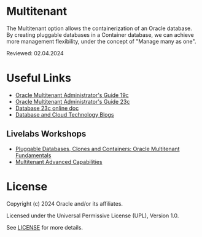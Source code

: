 # Multitenant

The Multitenant option allows the containerization of an Oracle database. By creating pluggable databases in a Container database, we can achieve more management flexibility, under the concept of "Manage many as one".  
 
Reviewed: 02.04.2024

# Useful Links  
 
- [Oracle Multitenant Administrator's Guide 19c](https://docs.oracle.com/en/database/oracle/oracle-database/19/multi/index.html#Oracle%C2%AE-Multitenant)
- [Oracle Multitenant Administrator's Guide 23c](https://docs.oracle.com/en/database/oracle/oracle-database/23/multi/index.html#Oracle%C2%AE-Multitenant)
- [Database 23c online doc](https://docs.oracle.com/en/database/oracle/oracle-database/19/index.html)
- [Database and Cloud Technology Blogs](https://blogs.oracle.com/coretec/category/crt-english-content)
  
## Livelabs Workshops

- [Pluggable Databases, Clones and Containers: Oracle Multitenant Fundamentals](https://apexapps.oracle.com/pls/apex/f?p=133:180:14022653449816::::wid:892)
- [Multitenant Advanced Capabilities](https://apexapps.oracle.com/pls/apex/r/dbpm/livelabs/view-workshop?wid=605&clear=RR,180&session=116011704584971)

# License

Copyright (c) 2024 Oracle and/or its affiliates.

Licensed under the Universal Permissive License (UPL), Version 1.0.

See [LICENSE](https://github.com/oracle-devrel/technology-engineering/blob/main/LICENSE) for more details.
